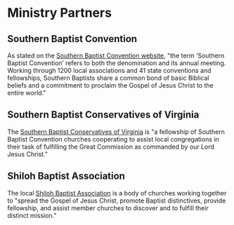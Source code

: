 # Ministry Partners

## Southern Baptist Convention

As stated on the <a href="http://www.sbc.net">Southern Baptist Convention website</a>, "the term ‘Southern Baptist Convention’ refers to both the denomination
and its annual meeting.  Working through 1200 local associations and 41 state conventions and fellowships, Southern Baptists
share a common bond of basic Biblical beliefs and a commitment to proclaim the Gospel of Jesus Christ to the entire world."

## Southern Baptist Conservatives of Virginia

The <a href="http://www.sbcv.org">Southern Baptist Conservatives of Virginia</a> is "a fellowship of Southern Baptist Convention churches cooperating to assist
local congregations in their task of fulfilling the Great Commission as commanded by our Lord Jesus Christ."

## Shiloh Baptist Association

The local <a href="http://www.shilohbaptistassociation.org">Shiloh Baptist Association</a> is a body of churches working together to "spread the Gospel of Jesus Christ, promote
Baptist distinctives, provide fellowship, and assist member churches to discover and to fulfill their distinct mission."


